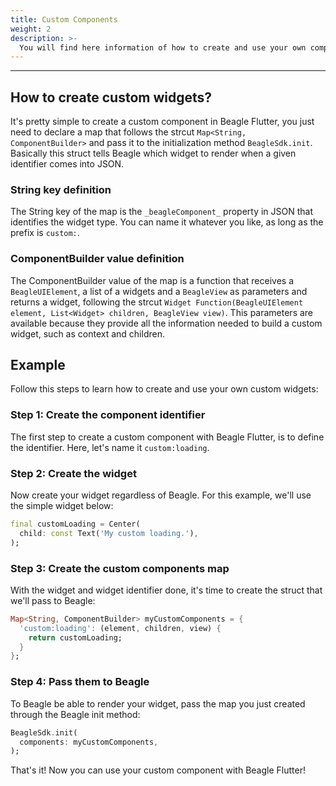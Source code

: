 ```yaml
---
title: Custom Components
weight: 2
description: >-
  You will find here information of how to create and use your own components in Beagle Flutter.
---
```


---

## How to create custom widgets?
It's pretty simple to create a custom component in Beagle Flutter, you just need to declare a map that follows the strcut `Map<String, ComponentBuilder>` and pass it to the initialization method `BeagleSdk.init`. Basically this struct tells Beagle which widget to render when a given identifier comes into JSON.

### String key definition
The String key of the map is the `_beagleComponent_` property in JSON that identifies the widget type. You can name it whatever you like, as long as the prefix is ​​`custom:`. 

### ComponentBuilder value definition
The ComponentBuilder value of the map is a function that receives a `BeagleUIElement`, a list of a widgets and a `BeagleView` as parameters and returns a widget, following the strcut `Widget Function(BeagleUIElement element, List<Widget> children, BeagleView view)`. This parameters are available because they provide all the information needed to build a custom widget, such as context and children.

## Example
Follow this steps to learn how to create and use your own custom widgets:

### Step 1: Create the component identifier
The first step to create a custom component with Beagle Flutter, is to define the identifier. Here, let's name it `custom:loading`.

### Step 2: Create the widget
Now create your widget regardless of Beagle. For this example, we'll use the simple widget below:
```dart
final customLoading = Center(
  child: const Text('My custom loading.'),
);
```

### Step 3: Create the custom components map
With the widget and widget identifier done, it's time to create the struct that we'll pass to Beagle:
```dart
Map<String, ComponentBuilder> myCustomComponents = {
  'custom:loading': (element, children, view) {
    return customLoading;
  }
};
```

### Step 4: Pass them to Beagle
To Beagle be able to render your widget, pass the map you just created through the Beagle init method:
```dart
BeagleSdk.init(
  components: myCustomComponents,
);
```

That's it! Now you can use your custom component with Beagle Flutter!
